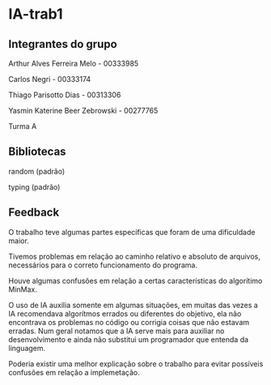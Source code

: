 # IA-trab1

## Integrantes do grupo
Arthur Alves Ferreira Melo - 00333985

Carlos Negri - 00333174

Thiago Parisotto Dias - 00313306

Yasmin Katerine Beer Zebrowski - 00277765

Turma A

## Bibliotecas
random (padrão)

typing (padrão)


## Feedback
O trabalho teve algumas partes específicas que foram de uma dificuldade maior. 
 
Tivemos problemas em relação ao caminho relativo e absoluto de arquivos, necessários para o correto funcionamento do programa.

Houve algumas confusões em relação a certas características do algorítimo MinMax.

O uso de IA auxilia somente em algumas situações, em muitas das vezes a IA recomendava algorítmos errados ou diferentes do objetivo, ela não encontrava os problemas no código ou corrigia coisas que não estavam erradas. Num geral notamos que a IA serve mais para auxiliar no desenvolvimento e ainda não substitui um programador que entenda da linguagem.

Poderia existir uma melhor explicação sobre o trabalho para evitar possíveis confusões em relação a implemetação.
